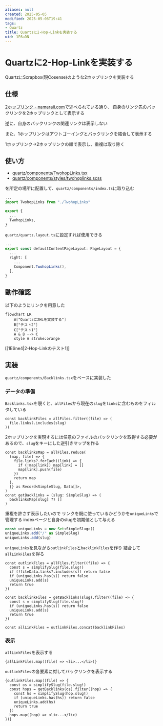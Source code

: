 ```yaml
---
aliases: null
created: 2025-05-05
modified: 2025-05-06T19:41
tags:
- Quartz
title: Quartzに2-Hop-Linkを実装する
uid: 1E6aDN
---
```


# Quartzに2-Hop-Linkを実装する

QuartzにScrapbox(現Cosense)のような2ホップリンクを実装する

## 仕様

[2ホップリンク - namaraii.com](https://namaraii.com/notes/twohop_link)で述べられている通り、
自身のリンク先のバックリンクを2ホップリンクとして表示する

逆に、自身のバックリンクの関連リンクは表示しない

また、1ホップリンクはアウトゴーイングとバックリンクを結合して表示する

1ホップリンク->2ホップリンクの順で表示し、重複は取り除く

## 使い方

- [quartz/components/TwohopLinks.tsx](https://github.com/mootah/mootah.github.io/blob/main/quartz/components/TwohopLinks.tsx)
- [quartz/components/styles/twohoplinks.scss](https://github.com/mootah/mootah.github.io/blob/main/quartz/components/styles/twohoplinks.scss)

を所定の場所に配置して、`quartz/components/index.ts`に取り込む

```ts title="quartz/components/index.ts"
...
import TwohopLinks from "./TwohopLinks"

export {
  ...
  TwohopLinks,
}
```

`quartz/quartz.layout.ts`に設定すれば使用できる

```ts title="quartz/quartz.layout.ts"
...
export const defaultContentPageLayout: PageLayout = {
  ...
  right: [
    ...
    Component.TwohopLinks(),
  ],
}
```

## 動作確認

以下のようにリンクを用意した

```mermaid
flowchart LR
    A["Quartzに2HLを実装する"]
    B["テスト2"]
    C["テスト1"]
    A & B --> C
    style A stroke:orange
```

[[1E6ne4|2-Hop-Linkのテスト1]]

## 実装

`quartz/components/Backlinks.tsx`をベースに実装した

### データの準備

`Backlinks.tsx`を覗くと、`allFiles`から現在の`slug`を`links`に含むものをフィルタしている

``` tsx title="Backlinks.tsx"
const backlinkFiles = allFiles.filter((file) => (
  file.links?.includes(slug)
))
```

2ホップリンクを実現するには任意のファイルのバックリンクを取得する必要があるので、`slug`をキーにした逆引きマップを作る

```tsx title="TwohopLinks.tsx"
const backlinksMap = allFiles.reduce(
  (map, file) => {
    file.links?.forEach((link) => {
      if (!map[link]) map[link] = []
      map[link].push(file)
    })
    return map
  },
  {} as Record<SimpleSlug, Data[]>,
)
const getBacklinks = (slug: SimpleSlug) => (
  backlinksMap[slug] ?? []
)
```

重複を許さず表示したいので
リンクを既に使っているかどうかを`uniqueLinks`で管理する
indexページと自身のslugを初期値として与える

```ts title="TwohopLinks.tsx"
const uniqueLinks = new Set<SimpleSlug>()
uniqueLinks.add("/" as SimpleSlug)
uniqueLinks.add(slug)
```

`uniqueLinks`を見ながら`outlinkFiles`と`backlinkFiles`を作り
結合して`allLinkFiles`を得る

```tsx title="TwohopLinks.tsx"
const outlinkFiles = allFiles.filter((file) => {
  const s = simplifySlug(file.slug!)
  if (!fileData.links?.includes(s)) return false
  if (uniqueLinks.has(s)) return false
  uniqueLinks.add(s)
  return true
})

const backlinkFiles = getBacklinks(slug).filter((file) => {
  const s = simplifySlug(file.slug!)
  if (uniqueLinks.has(s)) return false
  uniqueLinks.add(s)
  return true
})

const allLinkFiles = outlinkFiles.concat(backlinkFiles)
```

### 表示

`allLinkFiles`を表示する

```tsx title="TwohopLinks.tsx"
{allLinkFiles.map((file) => <li>...</li>)}
```

`outlinkFiles`の各要素に対してバックリンクを表示する

```tsx title="TwohopLinks.tsx"
{outlinkFiles.map((file) => {
  const os = simplifySlug(file.slug!)
  const hops = getBacklinks(os).filter((hop) => {
    const hs = simplifySlug(hop.slug!)
    if (uniqueLinks.has(hs)) return false
    uniqueLinks.add(hs)
    return true
  })
  hops.map((hop) => <li>...</li>)
})}
```